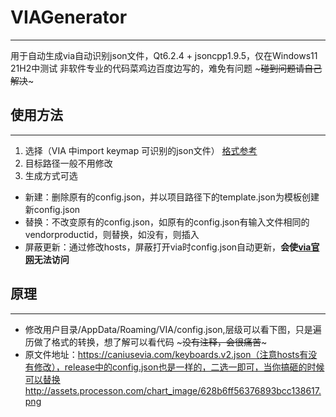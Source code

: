 # VIAGenerator
***
用于自动生成via自动识别json文件，Qt6.2.4 + jsoncpp1.9.5，仅在Windows11 21H2中测试
非软件专业的代码菜鸡边百度边写的，难免有问题 ~~~碰到问题请自己解决~~~

## 使用方法
***
1. 选择（VIA 中import keymap 可识别的json文件） [格式参考](https://www.caniusevia.com/docs/specification)
2. 目标路径一般不用修改
3. 生成方式可选
 * 新建：删除原有的config.json，并以项目路径下的template.json为模板创建新config.json
 * 替换：不改变原有的config.json，如原有的config.json有输入文件相同的vendorproductid，则替换，如没有，则插入
 * 屏蔽更新：通过修改hosts，屏蔽打开via时config.json自动更新，**会使[via官网](https://caniusevia.com/)无法访问**
 
 
## 原理
***
* 修改用户目录/AppData/Roaming/VIA/config.json,层级可以看下图，只是遍历做了格式的转换，想了解可以看代码 ~~~没有注释，会很痛苦~~~
* 原文件地址：https://caniusevia.com/keyboards.v2.json（注意hosts有没有修改），release中的config.json也是一样的，二选一即可，当你搞砸的时候可以替换
http://assets.processon.com/chart_image/628b6ff56376893bcc138617.png
